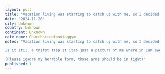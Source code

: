 ```yaml
---
layout: post
title: "Vacation living was starting to catch up with me, so I decided to find a boxing gym (I took it up two months ago) to sweat out last nightâs cocktails. @churchstreetboxinggym is just down the street,"
date: "2024-11-20"
city: Unknown
country: Unknown
continent: Unknown
cafe_name: Churchstreetboxinggym
notes: "Vacation living was starting to catch up with me, so I decided to find a boxing gym (I took it up two months ago) to sweat out last nightâs cocktails. @churchstreetboxinggym is just down the street, and is fucking legit, super friendly folks, and my classmates were cheering me on as I struggled to finish.

Is it still a thirst trap if itâs just a picture of me where in Iâm sweaty and desirous of water? Asking for a friend.

(Please ignore my horrible form, those arms should be in tight)"
published: 1
---
```

